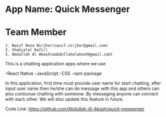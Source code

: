 # App Name: Quick Messenger

# Team Member
    1. Nasif Reza Nirjhor(nasif.nirjhor@gmail.com)
    2. Shahjalal Rafi()
    3. Abdullah Al Akash(aabdullahalakash@gmail.com)

This is a chatting application apps where we use 

-React Native
-JavaScript
-CSS
-npm package

In this application, first time must provide user name for start chatting, after input user name then he/she can do message with this app and others can also contiunue chatting with someone. By messaging anyone can connect with each other. We will also update this feature in future.

Code Link: https://github.com/Abdullah-Al-Akash/quick-messenger
